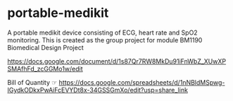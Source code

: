 # portable-medikit
A portable medikit device consisting of ECG, heart rate and SpO2 monitoring. This is created as the group project for module BM1190 Biomedical Design Project

https://docs.google.com/document/d/1s87Qr7RW8MkDu91iFnWbZ_XUwXPSMAfhFd_zcGGMo1w/edit

Bill of Quantity &#9758; https://docs.google.com/spreadsheets/d/1nNBldMSpwg-IGydkODkxPwAiFcEVYDt8x-34GSSGmXo/edit?usp=share_link
